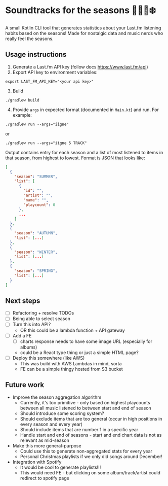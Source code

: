 # Soundtracks for the seasons 🌸🌞🍂❄️

A small Kotlin CLI tool that generates statistics about your Last.fm listening habits based on the seasons!
Made for nostalgic data and music nerds who really feel the seasons.

## Usage instructions

1. Generate a Last.fm API key (follow docs https://www.last.fm/api)
2. Export API key to environment variables:

```shell
export LAST_FM_API_KEY="<your api key>"
```

3. Build

```shell
./gradlew build
```

4. Provide `args` in expected format (documented in `Main.kt`) and run. For example:

```shell
./gradlew run --args="iigne"
```
or
```shell
./gradlew run --args="iigne 5 TRACK"
```

Output contains entry for each season and a list of most listened to items in that season,
from highest to lowest.
Format is JSON that looks like:

```json
[
  {
    "season": "SUMMER",
    "list": [
      {
        "id": "",
        "artist": "",
        "name": "",
        "playcount": 0
      },
      ...
    ]
  },
  {
    "season": "AUTUMN",
    "list": [...]
  },
  {
    "season": "WINTER",
    "list": [...]
  },
  {
    "season": "SPRING",
    "list": [...]
  }
]
```

## Next steps

- [ ] Refactoring + resolve TODOs
- [ ] Being able to select season
- [ ]  Turn this into API?
     -  OR this could be a lambda function + API gateway
- [ ]  Add a FE
     - [ ] charts response needs to have some image URL (especially for albums) 
     - could be a React type thing or just a simple HTML page?
- [ ]  Deploy this somewhere (like AWS)
    - This was build with AWS Lambdas in mind, sorta
    - FE can be a simple thingy hosted from S3 bucket

## Future work
* Improve the season aggregation algorithm
  * Currently, it's too primitive - only based on highest playcounts between all music listened to between start and end of season
  * Should introduce some scoring system?
  * Should exclude items that are too general (occur in high positions in every season and every year)
  * Should include items that are number 1 in a specific year
  * Handle start and end of seasons - start and end chart data is not as relevant as mid-season
* Make this more general-purpose
  * Could use this to generate non-aggregated stats for every year
  * Personal Christmas playlists if we only did songs around December!
* Integration with Spotify
  * It would be cool to generate playlists!!!
  * This would need FE - but clicking on some album/track/artist could redirect to spotify page
